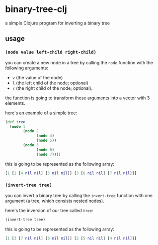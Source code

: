 # binary-tree-clj
a simple Clojure program for inverting a binary tree

## usage

### `(node value left-child right-child)`

you can create a new node in a tree by calling the `node` function with the following arguments:
- `v` (the value of the node) 
- `l` (the left child of the node; optional)
- `r` (the right child of the node; optional).

the function is going to transform these arguments into a vector with 3 elements.

here's an example of a simple tree:

```clojure
(def tree
  (node 1
        (node 2
              (node 4)
              (node 5))
        (node 3
              (node 6)
              (node 7))))
```

this is going to be represented as the following array:

```clojure
[1 [2 [4 nil nil] [5 nil nil]] [3 [6 nil nil] [7 nil nil]]]
```

### `(invert-tree tree)`

you can invert a binary tree by calling the `invert-tree` function with one argument (a tree, which consists nested nodes).

here's the inversion of our tree called `tree`:

```clojure
(invert-tree tree)
```

this is going to be represented as the following array:

```clojure
[1 [3 [7 nil nil] [6 nil nil]] [2 [5 nil nil] [4 nil nil]]]
```
